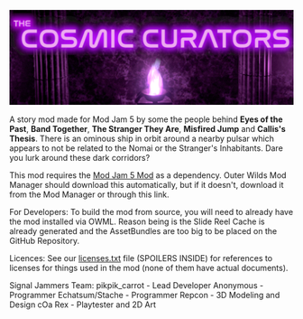 ![image](banner.png)

A story mod made for Mod Jam 5 by some the people behind **Eyes of the Past**, **Band Together**, **The Stranger They Are**, **Misfired Jump** and **Callis's Thesis**. There is an ominous ship in orbit around a nearby pulsar which appears to not be related to the Nomai or the Stranger's Inhabitants. Dare you lurk around these dark corridors?

This mod requires the [Mod Jam 5 Mod](https://outerwildsmods.com/mods/modjam5/) as a dependency. Outer Wilds Mod Manager should download this automatically, but if it doesn't, download it from the Mod Manager or through this link.

For Developers: To build the mod from source, you will need to already have the mod installed via OWML. Reason being is the Slide Reel Cache is already generated and the AssetBundles are too big to be placed on the GitHub Repository.

Licences: See our [licenses.txt](licenses.txt) file (SPOILERS INSIDE) for references to licenses for things used in the mod (none of them have actual documents).

Signal Jammers Team:
pikpik_carrot - Lead Developer
Anonymous - Programmer
Echatsum/Stache - Programmer
Repcon - 3D Modeling and Design
cOa Rex - Playtester and 2D Art
